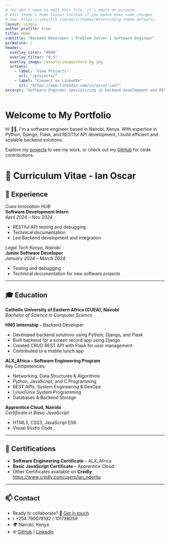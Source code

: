 ```yaml
---
# You don't need to edit this file, it's empty on purpose.
# Edit theme's home layout instead if you wanna make some changes
# See: https://jekyllrb.com/docs/themes/#overriding-theme-defaults
layout: single
author_profile: true
title: Home
subtitle: "Backend Developer | Problem Solver | Software Engineer"
permalink: /
header:
  overlay_color: "#000"
  overlay_filter: "0.5"
  overlay_image: /assets/images/hero-bg.jpg
  actions:
    - label: "View Projects"
      url: "/projects/"
    - label: "Connect on LinkedIn"
      url: "https://www.linkedin.com/in/oscar-ian/"
excerpt: "Software Engineer specializing in backend development and RESTful APIs."
---
```




# Welcome to My Portfolio

Hi 👋🏼, I'm a software engineer based in Nairobi, Kenya. With expertise in Python, Django, Flask, and RESTful API development, I build efficient and scalable backend solutions.

Explore my [projects](/projects/) to see my work, or check out my [GitHub](https://github.com/theeduke) for code contributions.


# 📝 Curriculum Vitae - Ian Oscar

## 💼 Experience

*Cuea Innovation HUB*  
**Software Development Intern**  
_April 2024 – Nov 2024_  
- RESTful API testing and debugging  
- Technical documentation  
- Led Backend development and integration  

*Legal Tech Kenya, Nairobi*  
**Junior Software Developer**  
_January 2024 – March 2024_  
- Testing and debugging  
- Technical documentation for new software projects  

---

## 🎓 Education

**Catholic University of Eastern Africa (CUEA), Nairobi**  
*Bachelor of Science in Computer Science*  

**HNG Internship** – Backend Developer  
- Developed backend solutions using Python, Django, and Flask  
- Built backend for a screen record app using Django  
- Created CRUD REST API with Flask for user management  
- Contributed to a mobile lunch app  

**ALX_Africa – Software Engineering Program**  
Key Competencies:  
- Networking, Data Structures & Algorithms  
- Python, JavaScript, and C Programming  
- REST APIs, System Engineering & DevOps  
- Linux/Unix System Programming  
- Databases & Backend Storage  

**Apprentice Cloud, Nairobi**  
*Certificate in Basic JavaScript*  
- HTML5, CSS3, JavaScript ES6  
- Visual Studio Code  

---

## 📜 Certifications

- **Software Engineering Certificate** – ALX_Africa  
- **Basic JavaScript Certificate** – Apprentice Cloud
- Other Certificates available on **Credly**:
   https://www.credly.com/users/ian_nderitu  

---

## 📫 Contact

- Ready to collaborate? 📧 [Get in touch](mailto:oscarian528@gmail.com).
- 📞 +254 790078192 / 101738059  
- 🌍 Nairobi, Kenya  
- 🌐 [GitHub](https://github.com/theeduke) | [LinkedIn](https://www.linkedin.com/in/oscar-ian/)


